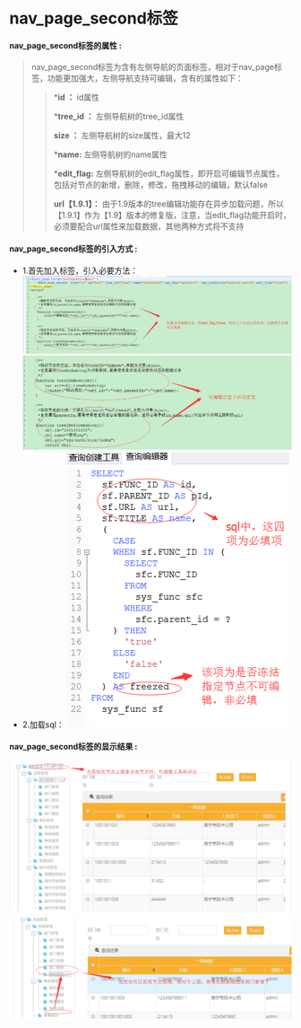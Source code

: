 # nav_page_second**标签**

#### nav_page_second**标签的属性 :**

> nav_page_second标签为含有左侧导航的页面标签，相对于nav_page标签，功能更加强大，左侧导航支持可编辑，含有的属性如下：
>
> > ***id ：** id属性
> >
> > ***tree_id ：** 左侧导航树的tree_id属性
> >
> > **size ：** 左侧导航树的size属性，最大12
> >
> > ***name:** 左侧导航树的name属性
> >
> > ***edit_flag:** 左侧导航树的edit_flag属性，即开启可编辑节点属性，包括对节点的新增，删除，修改，拖拽移动的编辑，默认false
> >
> >
> > **url【1.9.1】：** 由于1.9版本的tree编辑功能存在异步加载问题，所以【1.9.1】作为【1.9】版本的修复版，注意，当edit_flag功能开启时，必须要配合url属性来加载数据，其他两种方式将不支持
> >

#### nav_page_second标签的引入方式 :
* 1.首先加入标签，引入必要方法：
![](/assets/nav_page_second2.png)
![](/assets/nav_page_second3.png)
* 2.加载sql：
![](/assets/nav_page_second4.png)
#### nav_page_second标签的显示结果 :
![](/assets/nav_page_second5.png)
![](/assets/nav_page_second6.png)



